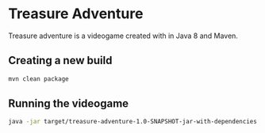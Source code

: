 # Treasure Adventure

Treasure adventure is a videogame created with in Java 8 and Maven.

## Creating a new build

```sh
mvn clean package
```

## Running the videogame

```sh
java -jar target/treasure-adventure-1.0-SNAPSHOT-jar-with-dependencies.jar
```
